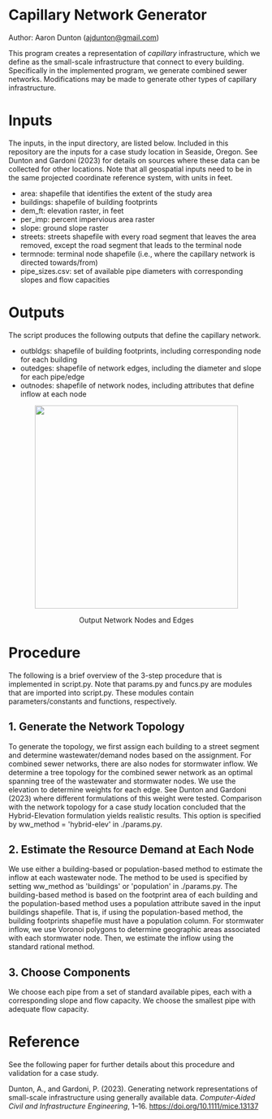 # Capillary Network Generator
Author: Aaron Dunton (ajdunton@gmail.com)

This program creates a representation of *capillary* infrastructure, which we define as the small-scale infrastructure that connect to every building. Specifically in the implemented program, we generate combined sewer networks. Modifications may be made to generate other types of capillary infrastructure.

# Inputs
The inputs, in the input directory, are listed below. Included in this repository are the inputs for a case study location in Seaside, Oregon. See Dunton and Gardoni (2023) for details on sources where these data can be collected for other locations. Note that all geospatial inputs need to be in the same projected coordinate reference system, with units in feet.
- area: shapefile that identifies the extent of the study area
- buildings: shapefile of building footprints 
- dem_ft: elevation raster, in feet
- per_imp: percent impervious area raster
- slope: ground slope raster
- streets: streets shapefile with every road segment that leaves the area removed, except the road segment that leads to the terminal node
- termnode: terminal node shapefile (i.e., where the capillary network is directed towards/from)
- pipe_sizes.csv: set of available pipe diameters with corresponding slopes and flow capacities

# Outputs
The script produces the following outputs that define the capillary network.
- outbldgs: shapefile of building footprints, including corresponding node for each building
- outedges: shapefile of network edges, including the diameter and slope for each pipe/edge
- outnodes: shapefile of network nodes, including attributes that define inflow at each node

<p align="center">
  <img src="https://github.com/ajdunton/capillary-network-generator/assets/147078788/74bebab9-113a-4f0d-9395-021f0c281d5d" width="400">
</p>
<p align="center">
  Output Network Nodes and Edges
</p>

# Procedure
The following is a brief overview of the 3-step procedure that is implemented in script.py. Note that params.py and funcs.py are modules that are imported into script.py. These modules contain parameters/constants and functions, respectively. 

## 1. Generate the Network Topology
To generate the topology, we first assign each building to a street segment and determine wastewater/demand nodes based on the assignment. For combined sewer networks, there are also nodes for stormwater inflow. We determine a tree topology for the combined sewer network as an optimal spanning tree of the wastewater and stormwater nodes. We use the elevation to determine weights for each edge. See Dunton and Gardoni (2023) where different formulations of this weight were tested. Comparison with the network topology for a case study location concluded that the Hybrid-Elevation formulation yields realistic results. This option is specified by ww_method = 'hybrid-elev' in ./params.py.

## 2. Estimate the Resource Demand at Each Node
We use either a building-based or population-based method to estimate the inflow at each wastewater node. The method to be used is specified by setting ww_method as 'buildings' or 'population' in ./params.py. The building-based method is based on the footprint area of each building and the population-based method uses a population attribute saved in the input buildings shapefile. That is, if using the population-based method, the building footprints shapefile must have a population column.
For stormwater inflow, we use Voronoi polygons to determine geographic areas associated with each stormwater node. Then, we estimate the inflow using the standard rational method.

## 3. Choose Components
We choose each pipe from a set of standard available pipes, each with a corresponding slope and flow capacity. We choose the smallest pipe with adequate flow capacity.

# Reference
See the following paper for further details about this procedure and validation for a case study.

Dunton, A., and Gardoni, P. (2023). Generating network representations of small-scale infrastructure using generally available data. *Computer-Aided Civil and Infrastructure Engineering*, 1–16. https://doi.org/10.1111/mice.13137
